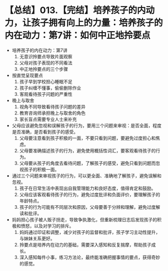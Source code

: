 # 【总结】013.【完结】培养孩子的内动力，让孩子拥有向上的力量：培养孩子的内在动力：第7讲：如何中正地拎要点

-   培养孩子的内在动力：第7讲
    1.  无意识拎要点导致片面观察
    2.  父母对孩子表现的不同看法
    3.  中正地拎要点的三个步骤
-   按直觉呈现要点
    1.  孩子早到学校担心睡眠不足
    2.  孩子纠缠不懂事，偷偷删除作业
    3.  客观看待孩子问题的严重性
-   晚上与取舍
    1.  视角不同导致看待孩子问题的差异
    2.  教育咨询师承担晚上与取舍的角色
    3.  家长盲点需要专业人士来补充
-   父母应该避免忽视和误解孩子的行为，要用三个问题来审视：是否全面，程度是否准确，是否看到孩子的感受。
    1.  父母要注意看到孩子积极的一面，不要只看到问题，要避免过度担心和焦虑。
    2.  父母要准确描述孩子的行为，避免使用概括性词汇，要客观看待孩子的行为。
    3.  父母要从孩子的角度去看待问题，了解孩子的感受，避免只看到问题而忽视孩子的积极一面。
-   通过三个问题来审视孩子的行为，可以更全面、准确地了解孩子，避免误解和忽视。
    1.  孩子在日常生活中表现出自我管理能力和良好态度，值得肯定和鼓励。
    2.  父母应该客观看待孩子的行为，避免过度批评和负面评价，要理解孩子的年龄特点。
    3.  孩子的行为可能有不同层次和原因，父母要善于分辨和理解，避免过度解读和批评。
-   妈妈担心孩子被人贩子拐走，导致争执激化，但重新梳理日志后发现孩子的积极和愤怒，以及对学习的排斥。
    1.  妈妈通过印证和调整，减少对孩子的监督和批评，孩子学习主动性提升，与妹妹关系更好。
    2.  拎要点是培养内在动力的基础，需要深入感知和反复揣摩，帮助孩子成长。
    3.  深入感知每件小事，练习方法论，最终能准确把握事情的要点，获得奇妙的感觉。